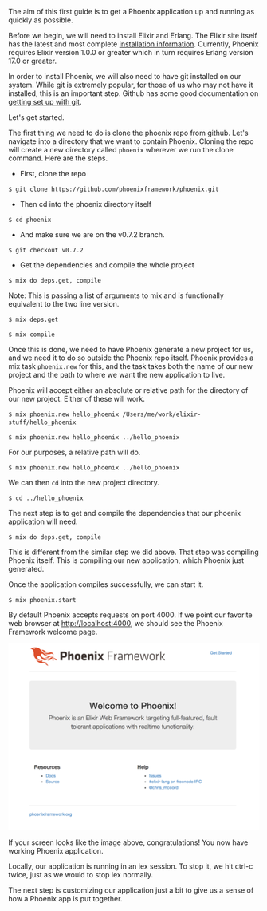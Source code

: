 The aim of this first guide is to get a Phoenix application up and running as quickly as possible.

Before we begin, we will need to install Elixir and Erlang. The Elixir site itself has the latest and most complete [installation information](http://elixir-lang.org/getting_started/1.html). Currently, Phoenix requires Elixir version 1.0.0 or greater which in turn requires Erlang version 17.0 or greater.

In order to install Phoenix, we will also need to have git installed on our system. While git is extremely popular, for those of us who may not have it installed, this is an important step. Github has some good documentation on [getting set up with git](https://help.github.com/articles/set-up-git).

Let's get started.

The first thing we need to do is clone the phoenix repo from github. Let's navigate into a directory that we want to contain Phoenix. Cloning the repo will create a new directory called `phoenix` wherever we run the clone command. Here are the steps.

- First, clone the repo
```console
$ git clone https://github.com/phoenixframework/phoenix.git
```

- Then cd into the phoenix directory itself
```console
$ cd phoenix
```

- And make sure we are on the v0.7.2 branch.
```console
$ git checkout v0.7.2
```

- Get the dependencies and compile the whole project
```console
$ mix do deps.get, compile
```
Note: This is passing a list of arguments to mix and is functionally equivalent to the two line version.

```console
$ mix deps.get
```

```console
$ mix compile
```

Once this is done, we need to have Phoenix generate a new project for us, and we need it to do so outside the Phoenix repo itself. Phoenix provides a mix task `phoenix.new` for this, and the task takes both the name of our new project and the path to where we want  the new application to live.

Phoenix will accept either an absolute or relative path for the directory of our new project. Either of these will work.

```console
$ mix phoenix.new hello_phoenix /Users/me/work/elixir-stuff/hello_phoenix
```

```console
$ mix phoenix.new hello_phoenix ../hello_phoenix
```

For our purposes, a relative path will do.

```console
$ mix phoenix.new hello_phoenix ../hello_phoenix
```

We can then `cd` into the new project directory.

```console
$ cd ../hello_phoenix
```

The next step is to get and compile the dependencies that our phoenix application will need.

```console
$ mix do deps.get, compile
```
This is different from the similar step we did above. That step was compiling Phoenix itself. This is compiling our new application, which Phoenix just generated.

Once the application compiles successfully, we can start it.

```console
$ mix phoenix.start
```

By default Phoenix accepts requests on port 4000. If we point our favorite web browser at [http://localhost:4000](http://localhost:4000), we should see the Phoenix Framework welcome page.

![Phoenix Welcome Page](/images/welcome-to-phoenix.png)

If your screen looks like the image above, congratulations! You now have working Phoenix application.

Locally, our application is running in an iex session. To stop it, we hit ctrl-c twice, just as we would to stop iex normally.

The next step is customizing our application just a bit to give us a sense of how a Phoenix app is put together.
